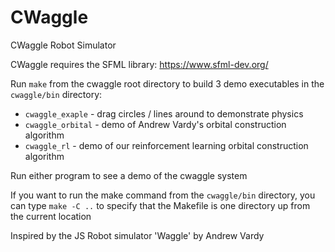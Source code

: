 # CWaggle
CWaggle Robot Simulator

CWaggle requires the SFML library: https://www.sfml-dev.org/

Run `make` from the cwaggle root directory to build 3 demo executables in the `cwaggle/bin` directory:

- `cwaggle_exaple` - drag circles / lines around to demonstrate physics
- `cwaggle_orbital` - demo of Andrew Vardy's orbital construction algorithm
- `cwaggle_rl` - demo of our reinforcement learning orbital construction algorithm

Run either program to see a demo of the cwaggle system

If you want to run the make command from the `cwaggle/bin` directory, you can type `make -C ..` to specify that the Makefile is one directory up from the current location

Inspired by the JS Robot simulator 'Waggle' by Andrew Vardy
